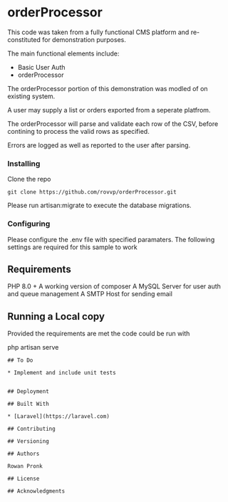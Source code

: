 # orderProcessor

This code was taken from a fully functional CMS platform and re-constituted for demonstration purposes.

The main functional elements include:

* Basic User Auth
* orderProcessor 

The orderProcessor portion of this demonstration was modled of on existing system.

A user may supply a list or orders exported from a seperate platfrom. 

The orderProcessor will parse and validate each row of the CSV, before contining to process the valid rows as specified.

Errors are logged as well as reported to the user after parsing.

### Installing

Clone the repo

```
git clone https://github.com/rovvp/orderProcessor.git
```

Please run artisan:migrate to execute the database migrations. 


### Configuring

Please configure the .env file with specified paramaters. The following settings are required for this sample to work


## Requirements

PHP 8.0 +
A working version of composer 
A MySQL Server for user auth and queue management 
A SMTP Host for sending email


## Running a Local copy

Provided the requirements are met the code could be run with 

php artisan serve

```
## To Do

* Implement and include unit tests


## Deployment

## Built With

* [Laravel](https://laravel.com) 

## Contributing

## Versioning

## Authors

Rowan Pronk

## License

## Acknowledgments

